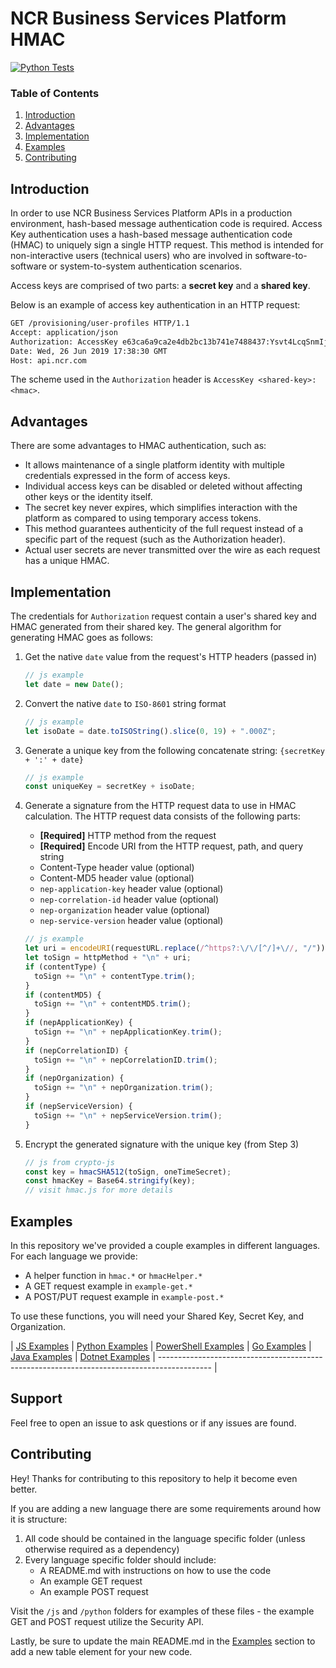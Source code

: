 # NCR Business Services Platform HMAC

[![Python Tests](https://github.com/NCR-Corporation/ncr-bsp-hmac/actions/workflows/python-app.yml/badge.svg)](https://github.com/NCR-Corporation/ncr-bsp-hmac/actions/workflows/python-app.yml)

### Table of Contents

1. [Introduction](#introduction)
2. [Advantages](#advantages)
3. [Implementation](#implementation)
4. [Examples](#examples)
5. [Contributing](#contributing)

<a name="introduction"></a>

## Introduction

In order to use NCR Business Services Platform APIs in a production environment, hash-based message authentication code is required. Access Key authentication uses a hash-based message authentication code (HMAC) to uniquely sign a single HTTP request. This method is intended for non-interactive users (technical users) who are involved in software-to-software or system-to-system authentication scenarios.

Access keys are comprised of two parts: a **secret key** and a **shared key**.

Below is an example of access key authentication in an HTTP request:

```bash
GET /provisioning/user-profiles HTTP/1.1
Accept: application/json
Authorization: AccessKey e63ca6a9ca2e4db2bc13b741e7488437:Ysvt4LcqSnmIjvPbolVm2bS/zDXdqnYBtgtG+lWMlLI6uJp1MJiW34OVNtYrYA/B+6T/NDqhqFxbtlvuIFBliw==
Date: Wed, 26 Jun 2019 17:38:30 GMT
Host: api.ncr.com
```

The scheme used in the `Authorization` header is `AccessKey <shared-key>:<hmac>`.

<a name="advantages"></a>

## Advantages

There are some advantages to HMAC authentication, such as:

- It allows maintenance of a single platform identity with multiple credentials expressed in the form of access keys.
- Individual access keys can be disabled or deleted without affecting other keys or the identity itself.
- The secret key never expires, which simplifies interaction with the platform as compared to using temporary access tokens.
- This method guarantees authenticity of the full request instead of a specific part of the request (such as the Authorization header).
- Actual user secrets are never transmitted over the wire as each request has a unique HMAC.

<a name="implementation"></a>

## Implementation

The credentials for `Authorization` request contain a user's shared key and HMAC generated from their shared key. The general algorithm for generating HMAC goes as follows:

1. Get the native `date` value from the request's HTTP headers (passed in)

   ```js
   // js example
   let date = new Date();
   ```

2. Convert the native `date` to `ISO-8601` string format

   ```js
   // js example
   let isoDate = date.toISOString().slice(0, 19) + ".000Z";
   ```

3. Generate a unique key from the following concatenate string: `{secretKey + ':' + date}`

   ```js
   // js example
   const uniqueKey = secretKey + isoDate;
   ```

4. Generate a signature from the HTTP request data to use in HMAC calculation. The HTTP request data consists of the following parts:

   - **[Required]** HTTP method from the request
   - **[Required]** Encode URI from the HTTP request, path, and query string
   - Content-Type header value (optional)
   - Content-MD5 header value (optional)
   - `nep-application-key` header value (optional)
   - `nep-correlation-id` header value (optional)
   - `nep-organization` header value (optional)
   - `nep-service-version` header value (optional)

   ```js
   // js example
   let uri = encodeURI(requestURL.replace(/^https?:\/\/[^/]+\//, "/"));
   let toSign = httpMethod + "\n" + uri;
   if (contentType) {
     toSign += "\n" + contentType.trim();
   }
   if (contentMD5) {
     toSign += "\n" + contentMD5.trim();
   }
   if (nepApplicationKey) {
     toSign += "\n" + nepApplicationKey.trim();
   }
   if (nepCorrelationID) {
     toSign += "\n" + nepCorrelationID.trim();
   }
   if (nepOrganization) {
     toSign += "\n" + nepOrganization.trim();
   }
   if (nepServiceVersion) {
     toSign += "\n" + nepServiceVersion.trim();
   }
   ```

5. Encrypt the generated signature with the unique key (from Step 3)

   ```js
   // js from crypto-js
   const key = hmacSHA512(toSign, oneTimeSecret);
   const hmacKey = Base64.stringify(key);
   // visit hmac.js for more details
   ```

<a name="examples"></a>

## Examples

In this repository we've provided a couple examples in different languages. For each language we provide:

- A helper function in `hmac.*` or `hmacHelper.*`
- A GET request example in `example-get.*`
- A POST/PUT request example in `example-post.*`

To use these functions, you will need your Shared Key, Secret Key, and Organization.

| [JS Examples](https://github.com/NCR-Corporation/ncr-bsp-hmac/tree/main/js) | [Python Examples](https://github.com/NCR-Corporation/ncr-bsp-hmac/tree/main/python) | [PowerShell Examples](https://github.com/NCR-Corporation/ncr-bsp-hmac/tree/main/powershell) | [Go Examples](https://github.com/NCR-Corporation/ncr-bsp-hmac/tree/main/go)
| [Java Examples](https://github.com/NCR-Corporation/ncr-bsp-hmac/tree/main/java) | [Dotnet Examples](https://github.com/NCR-Corporation/ncr-bsp-hmac/tree/main/dotnet) | ------------------------------------------------------------------------------------------- |

## Support

Feel free to open an issue to ask questions or if any issues are found.

## Contributing

Hey! Thanks for contributing to this repository to help it become even better. 

If you are adding a new language there are some requirements around how it is structure:

1. All code should be contained in the language specific folder (unless otherwise required as a dependency)
2. Every language specific folder should include:
   - A README.md with instructions on how to use the code
   - An example GET request
   - An example POST request
   
Visit the `/js` and `/python` folders for examples of these files - the example GET and POST request utilize the Security API.

Lastly, be sure to update the main README.md in the [Examples](#examples) section to add a new table element for your new code. 

